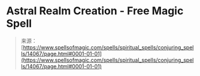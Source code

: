 <!--yml
category: 未分类
date: 2024-06-12 18:52:53
-->

# Astral Realm Creation - Free Magic Spell

> 来源：[https://www.spellsofmagic.com/spells/spiritual_spells/conjuring_spells/14067/page.html#0001-01-01](https://www.spellsofmagic.com/spells/spiritual_spells/conjuring_spells/14067/page.html#0001-01-01)